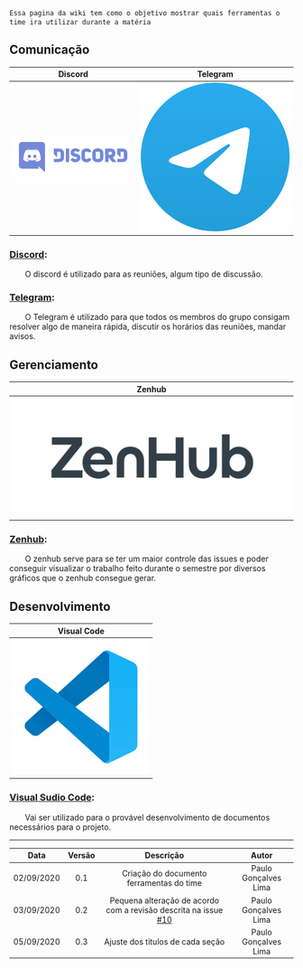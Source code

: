    Essa pagina da wiki tem como o objetivo mostrar quais ferramentas o time ira utilizar durante a matéria

## Comunicação

| Discord | Telegram |
|:--:|:--:|
![Discord Logo](./Images/DiscordLogo.png ':size=200') | ![Telegram Logo](./Images/TelegramLogo.png ':size=50')

### [Discord](https://discord.com/):
&nbsp;&nbsp;&nbsp;&nbsp;&nbsp;&nbsp; O discord é utilizado para as reuniões, algum tipo de discussão.
### [Telegram](https://telegram.org/):

&nbsp;&nbsp;&nbsp;&nbsp;&nbsp;&nbsp; O Telegram é utilizado para que todos os membros do grupo consigam resolver algo de maneira rápida, discutir os horários das reuniões, mandar avisos.

## Gerenciamento
| Zenhub |
|:---:|
| ![Zenhub Logo](./Images/zenhub-black.png ':size=250') |

### [Zenhub](https://www.zenhub.com/):

&nbsp;&nbsp;&nbsp;&nbsp;&nbsp;&nbsp; O zenhub serve para se ter um maior controle das issues e poder conseguir visualizar o trabalho feito durante o semestre por diversos gráficos que o zenhub consegue gerar.

## Desenvolvimento

| Visual Code |
|:--:|
| ![Visual studio code logo](./Images/VisualSudioCode.png ':size=100') |

### [Visual Sudio Code](https://code.visualstudio.com/):

&nbsp;&nbsp;&nbsp;&nbsp;&nbsp;&nbsp; Vai ser utilizado para o provável desenvolvimento de documentos necessários para o projeto.

---
|Data|Versão|Descrição|Autor|
|:-:|:-:|:-:|:-:|
|02/09/2020|0.1|Criação do documento ferramentas do time|Paulo Gonçalves Lima|
|03/09/2020|0.2|Pequena alteração de acordo com a revisão descrita na issue [#10](https://github.com/Requisitos-de-Software/2020.1-Mia-Ajuda/issues/10#event-3721704041)|Paulo Gonçalves Lima|
|05/09/2020|0.3|Ajuste dos titulos de cada seção|Paulo Gonçalves Lima|
